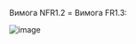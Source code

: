 Вимога NFR1.2 = Вимога FR1.3:

![image](https://user-images.githubusercontent.com/79446061/191331201-d49ae4ae-e04d-4b78-a970-b09ce484cc04.png)

